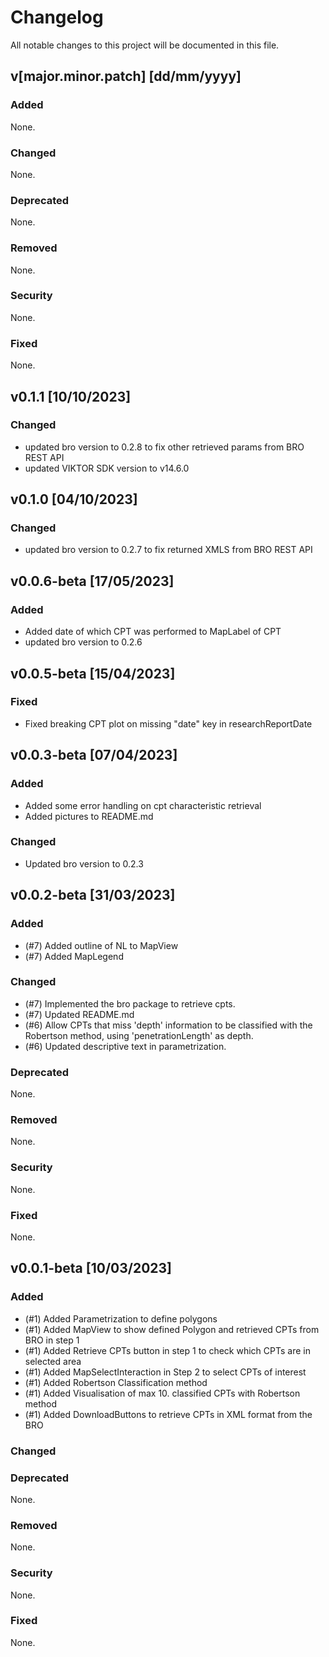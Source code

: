 # Changelog
All notable changes to this project will be documented in this file.

## v[major.minor.patch] [dd/mm/yyyy]
### Added
None.

### Changed
None.

### Deprecated
None.

### Removed
None.

### Security
None.

### Fixed
None.

## v0.1.1 [10/10/2023]
### Changed
- updated bro version to 0.2.8 to fix other retrieved params from BRO REST API
- updated VIKTOR SDK version to v14.6.0

## v0.1.0 [04/10/2023]
### Changed
- updated bro version to 0.2.7 to fix returned XMLS from BRO REST API

## v0.0.6-beta [17/05/2023]
### Added
- Added date of which CPT was performed to MapLabel of CPT
- updated bro version to 0.2.6

## v0.0.5-beta [15/04/2023]
### Fixed
- Fixed breaking CPT plot on missing "date" key in researchReportDate

## v0.0.3-beta [07/04/2023]
### Added
- Added some error handling on cpt characteristic retrieval
- Added pictures to README.md

### Changed
- Updated bro version to 0.2.3


## v0.0.2-beta [31/03/2023]
### Added
- (#7) Added outline of NL to MapView
- (#7) Added MapLegend

### Changed
- (#7) Implemented the bro package to retrieve cpts.
- (#7) Updated README.md
- (#6) Allow CPTs that miss 'depth' information to be classified with the Robertson method, using 'penetrationLength' as depth.
- (#6) Updated descriptive text in parametrization.

### Deprecated
None.

### Removed
None.

### Security
None.

### Fixed
None.


## v0.0.1-beta [10/03/2023]
### Added
- (#1) Added Parametrization to define polygons
- (#1) Added MapView to show defined Polygon and retrieved CPTs from BRO in step 1
- (#1) Added Retrieve CPTs button in step 1 to check which CPTs are in selected area
- (#1) Added MapSelectInteraction in Step 2 to select CPTs of interest
- (#1) Added Robertson Classification method
- (#1) Added Visualisation of max 10. classified CPTs with Robertson method
- (#1) Added DownloadButtons to retrieve CPTs in XML format from the BRO

### Changed

### Deprecated
None.

### Removed
None.

### Security
None.

### Fixed
None.
